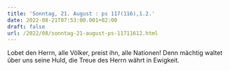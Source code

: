 ```yaml
---
title: 'Sonntag, 21. August : ps 117(116),1.2.'
date: 2022-08-21T07:53:00.001+02:00
draft: false
url: /2022/08/sonntag-21-august-ps-11711612.html
---
```


Lobet den Herrn, alle Völker, preist ihn, alle Nationen! Denn mächtig waltet über uns seine Huld, die Treue des Herrn währt in Ewigkeit.